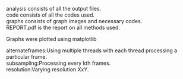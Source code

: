 analysis consists of all the output files.<br>
code consists of all the codes used.<br>
graphs consists of graph images and necessary codes.<br>
REPORT.pdf is the report on all methods used.<br>

Graphs were plotted using matplotlib

alternateframes:Using multiple threads with each thread processing a particular frame.<br>
subsampling:Processing every kth frames.<br>
resolution:Varying resolution XxY.<br>

